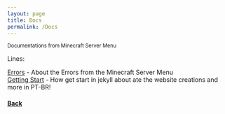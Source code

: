```yaml
---
layout: page
title: Docs
permalink: /Docs
---
```


<small>Documentations from Minecraft Server Menu</small>

Lines:

<a href="/Errors">Errors</a> - About the Errors from the Minecraft Server Menu\
<a href="/GettingStart">Getting Start</a> - How get start in jekyll about ate the website creations and more in PT-BR!

<h4><a href="..">Back</a></h4>
